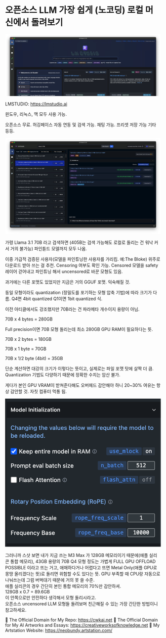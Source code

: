 # 오픈소스 LLM 가장 쉽게 (노코딩) 로컬 머신에서 돌려보기

![img_42.png](../images/img_42.png)

LMSTUDIO: https://lmstudio.ai

윈도우, 리눅스, 맥 모두 사용 가능.

오픈소스 무료. 허깅페이스 자동 연동 및 검색 가능. 채팅 가능. 프리셋 저장 가능 기타 등등.

![img_43.png](../images/img_43.png)

가령 Llama 3.1 70B 라고 검색하면 (405B는 검색 가능해도 로컬로 돌리는 건 워낙 커서 거의 불가능) 파인튠드 모델까지 모두 나옴. 

이중 가급적 검증된 사용자(모델을 파인튜닝한 사용자를 가리킴. 예:The Bloke) 위주로 다운로드 받아 쓰는 걸 추천. Censoring 여부도 확인 가능. Censored 모델을 safety 레이어 걷어내고 파인튜닝 해서 uncensored로 바꾼 모형도 있음.

과거에는 다른 포맷도 있었지만 지금은 거의 GGUF 포맷. 익숙해질 것.

동일 모형이라도 quantization (정밀도를 포기하는 모형 압축 기법)에 따라 크기가 다름. Q4면 4bit quantized Q1이면 1bit quantized 식.

이전 아티클에서도 강조했지만 70B라는 건 파라메타 개수이지 용량이 아님.

70B x 4 bytes = 280GB

Full precision이면 70B 모형 돌리는데 최소 280GB GPU RAM이 필요하다는 뜻. 

70B x 2 bytes = 180GB

70B x 1 byte = 70GB

70B x 1/2 byte (4bit) = 35GB

단순 계산하면 대강의 크기가 이렇다는 뜻이고, 실제로는 파일 포맷 탓에 살짝 더 큼. Quantization 기법도 다양하기 때문에 정확한 수치는 암산 불가.

게다가 본인 GPU VRAM이 받쳐준다해도 오버헤드 감안해야 하니 20~30% 여유는 항상 감안할 것. 자칫 컴퓨터 먹통 됨.

![img_44.png](../images/img_44.png)

그러니까 스샷 보면 내가 지금 쓰는 M3 Max 가 128GB 메모리이기 때문에(애플 실리콘 통합 메모리), 43GB 용량의 70B Q4 모형 정도는 가볍게 FULL GPU OFFLOAD POSSIBLE 이라고 뜨는 거고, 애매하다거나 어렵다고 뜨면 Metal Only(애플 GPU로 몽땅 올리겠다는 뜻)로 돌리면 위험할 수도 있다는 뜻. GPU 부족할 때 CPU랑 자동으로 나눠쓰는데 그럼 버벅대기 때문에 거의 못 쓸 수준.  
애플 실리콘의 경우 간단히 본인 통합 메모리의 70%만 감안하셔.  
128GB x 0.7 = 89.6GB  
이 안쪽으로만 안전하다 생각해서 모형 돌리시라고.  
오픈소스 uncensored LLM 모형들 돌려보며 친근해질 수 있는 가장 간단한 방법이니 참고하세요.


🔗 The Official Domain for My Repo: https://cwkai.net
🔗 The Official Domain for My AI Artworks and Essays: https://creativeworksofknowledge.net
🔗 My Artstation Website: https://neobundy.artstation.com/